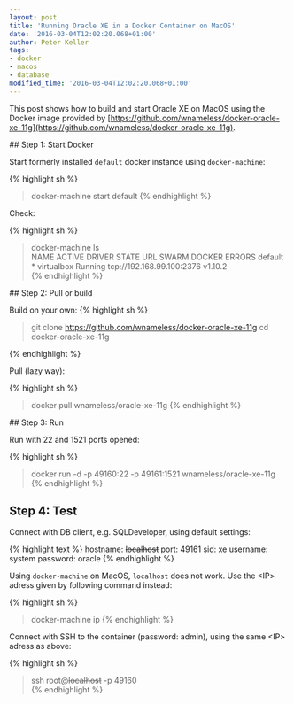 ```yaml
---
layout: post
title: 'Running Oracle XE in a Docker Container on MacOS'
date: '2016-03-04T12:02:20.068+01:00'
author: Peter Keller
tags:
- docker
- macos
- database
modified_time: '2016-03-04T12:02:20.068+01:00'
---
```


This post shows how to build and start Oracle XE on MacOS
using the Docker image provided by [https://github.com/wnameless/docker-oracle-xe-11g](https://github.com/wnameless/docker-oracle-xe-11g).

## Step 1: Start Docker

Start formerly installed `default` docker instance using `docker-machine`:

{% highlight sh %}
> docker-machine start default
{% endhighlight %}

Check: 

{% highlight sh %}
> docker-machine ls    
NAME      ACTIVE   DRIVER       STATE     URL                         SWARM   DOCKER    ERRORS
default   *        virtualbox   Running   tcp://192.168.99.100:2376           v1.10.2   
{% endhighlight %}


## Step 2: Pull or build

Build on your own:
{% highlight sh %}
> git clone https://github.com/wnameless/docker-oracle-xe-11g
> cd docker-oracle-xe-11g
> 
{% endhighlight %}

Pull (lazy way):

{% highlight sh %}
> docker pull wnameless/oracle-xe-11g
{% endhighlight %}

## Step 3: Run

Run with 22 and 1521 ports opened:

{% highlight sh %}
>  docker run -d -p 49160:22 -p 49161:1521 wnameless/oracle-xe-11g
{% endhighlight %}

## Step 4: Test

Connect with DB client, e.g. SQLDeveloper, using default settings:

{% highlight text %}
hostname: ~~localhost~~ <IP>
port: 49161
sid: xe
username: system
password: oracle
{% endhighlight %}

Using `docker-machine` on MacOS, `localhost` does not work. Use the &lt;IP&gt; adress given by
following command instead:

{% highlight sh %}
> docker-machine ip
{% endhighlight %}

Connect with SSH to the container (password: admin), using the same &lt;IP&gt; adress as above:

{% highlight sh %}
> ssh root@~~localhost~~<IP> -p 49160    
{% endhighlight %}    

